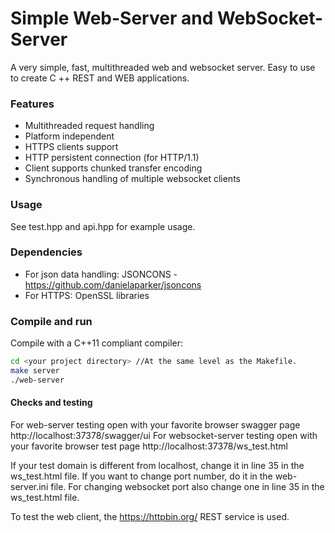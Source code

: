 
Simple Web-Server and WebSocket-Server
=================

A very simple, fast, multithreaded web and websocket server. Easy to use to create C ++ REST and WEB applications. 


### Features

* Multithreaded request handling
* Platform independent
* HTTPS clients support
* HTTP persistent connection (for HTTP/1.1)
* Client supports chunked transfer encoding
* Synchronous handling of multiple websocket clients

### Usage

See test.hpp and api.hpp for example usage. 

### Dependencies

* For json data handling: JSONCONS - https://github.com/danielaparker/jsoncons
* For HTTPS: OpenSSL libraries 

### Compile and run

Compile with a C++11 compliant compiler:
```sh
cd <your project directory> //At the same level as the Makefile.
make server
./web-server
```

#### Checks and testing

For web-server testing open with your favorite browser swagger page  http://localhost:37378/swagger/ui
For websocket-server testing open with your favorite browser test page  http://localhost:37378/ws_test.html

If your test domain is different from localhost, change it in line 35 in the ws_test.html file.
If you want to change port number, do it in the web-server.ini file. For changing websocket port also change one in line 35 in the ws_test.html file.

To test the web client, the https://httpbin.org/ REST service is used.